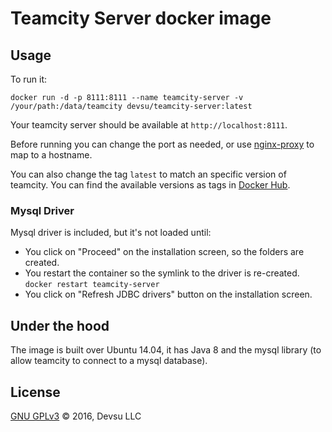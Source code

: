 # Teamcity Server docker image

## Usage

To run it:

`docker run -d -p 8111:8111 --name teamcity-server -v /your/path:/data/teamcity devsu/teamcity-server:latest`

Your teamcity server should be available at `http://localhost:8111`. 

Before running you can change the port as needed, or use [nginx-proxy](https://github.com/jwilder/nginx-proxy) to map to a hostname.

You can also change the tag `latest` to match an specific version of teamcity. You can find the available versions as tags in [Docker Hub](https://hub.docker.com/r/devsu/teamcity-server).

### Mysql Driver

Mysql driver is included, but it's not loaded until:
- You click on "Proceed" on the installation screen, so the folders are created.
- You restart the container so the symlink to the driver is re-created. `docker restart teamcity-server`
- You click on "Refresh JDBC drivers" button on the installation screen.

## Under the hood

The image is built over Ubuntu 14.04, it has Java 8 and the mysql library (to allow teamcity to connect to a mysql database).

## License

[GNU GPLv3](https://github.com/devsu/docker-teamcity-server/blob/master/LICENSE) © 2016, Devsu LLC